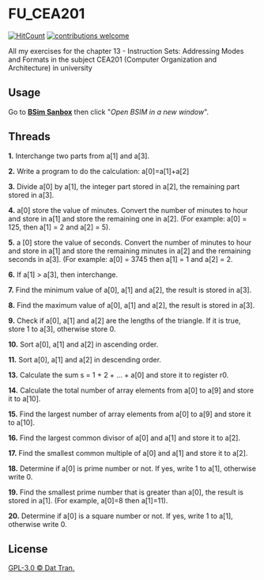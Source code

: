 # FU_CEA201
[![HitCount](http://hits.dwyl.com/trdat/FU_CEA201.svg)](https://github.com/trdat/FU_CEA201)  [![contributions welcome](https://img.shields.io/badge/contributions-welcome-orange.svg?style=flat-square)](https://github.com/trdat/FU_CEA201/issues)

All my exercises for the chapter 13 - Instruction Sets: Addressing Modes and Formats in the subject CEA201 (Computer Organization and Architecture) in university
## Usage
Go to **[BSim Sanbox](https://computationstructures.org/exercises/sandboxes/bsim.html)** then click "*Open BSIM in a new window*".

## Threads
**1.** Interchange two parts from a[1] and a[3].

**2.** Write a program to do the calculation: a[0]=a[1]+a[2]

**3.** Divide a[0] by a[1], the integer part stored in a[2], the remaining part stored in a[3].

**4.** a[0] store the value of minutes. Convert the number of minutes to hour and store in a[1] and store the remaining one in a[2]. (For example: a[0] = 125, then a[1] = 2 and a[2] = 5).

**5.** a [0] store the value of seconds. Convert the number of minutes to hour and store in a[1] and store the remaining minutes in a[2] and the remaining seconds in a[3]. (For example: a[0] = 3745 then a[1] = 1 and a[2] = 2.

**6.** If a[1] > a[3], then interchange.

**7.** Find the minimum value of a[0], a[1] and a[2], the result is stored in a[3].

**8.** Find the maximum value of a[0], a[1] and a[2], the result is stored in a[3].

**9.** Check if a[0], a[1] and a[2] are the lengths of the triangle. If it is true, store 1 to a[3], otherwise store 0.

**10.** Sort a[0], a[1] and a[2] in ascending order.

**11.** Sort a[0], a[1] and a[2] in descending order.

**13.** Calculate the sum s = 1 + 2 + ... + a[0] and store it to register r0.

**14.** Calculate the total number of array elements from a[0] to a[9] and store it to a[10].

**15.** Find the largest number of array elements from a[0] to a[9] and store it to a[10].

**16.** Find the largest common divisor of a[0] and a[1] and store it to a[2].

**17.** Find the smallest common multiple of a[0] and a[1] and store it to a[2].

**18.** Determine if a[0] is prime number or not. If yes, write 1 to a[1], otherwise write 0.

**19.** Find the smallest prime number that is greater than a[0], the result is stored in a[1]. (For example, a[0]=8 then a[1]=11).

**20.** Determine if a[0] is a square number or not. If yes, write 1 to a[1], otherwise write 0.

## License
[GPL-3.0 © Dat Tran.](https://github.com/trdat/FU_CEA201/blob/master/LICENSE)
